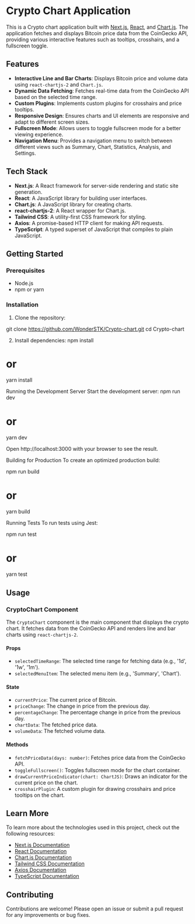 # Crypto Chart Application

This is a Crypto chart application built with [Next.js](https://nextjs.org), [React](https://reactjs.org), and [Chart.js](https://www.chartjs.org). The application fetches and displays Bitcoin price data from the CoinGecko API, providing various interactive features such as tooltips, crosshairs, and a fullscreen toggle.

## Features

- **Interactive Line and Bar Charts**: Displays Bitcoin price and volume data using `react-chartjs-2` and `Chart.js`.
- **Dynamic Data Fetching**: Fetches real-time data from the CoinGecko API based on the selected time range.
- **Custom Plugins**: Implements custom plugins for crosshairs and price tooltips.
- **Responsive Design**: Ensures charts and UI elements are responsive and adapt to different screen sizes.
- **Fullscreen Mode**: Allows users to toggle fullscreen mode for a better viewing experience.
- **Navigation Menu**: Provides a navigation menu to switch between different views such as Summary, Chart, Statistics, Analysis, and Settings.

## Tech Stack

- **Next.js**: A React framework for server-side rendering and static site generation.
- **React**: A JavaScript library for building user interfaces.
- **Chart.js**: A JavaScript library for creating charts.
- **react-chartjs-2**: A React wrapper for Chart.js.
- **Tailwind CSS**: A utility-first CSS framework for styling.
- **Axios**: A promise-based HTTP client for making API requests.
- **TypeScript**: A typed superset of JavaScript that compiles to plain JavaScript.


## Getting Started

### Prerequisites

- Node.js
- npm or yarn

### Installation

1. Clone the repository:


git clone https://github.com/WonderSTK/Crypto-chart.git
cd Crypto-chart

2. Install dependencies:
npm install
# or
yarn install

Running the Development Server
Start the development server:
npm run dev
# or
yarn dev


Open http://localhost:3000 with your browser to see the result.

Building for Production
To create an optimized production build:

npm run build
# or
yarn build

Running Tests
To run tests using Jest:

npm run test
# or
yarn test

## Usage

### CryptoChart Component

The `CryptoChart` component is the main component that displays the crypto chart. It fetches data from the CoinGecko API and renders line and bar charts using `react-chartjs-2`.

#### Props

- `selectedTimeRange`: The selected time range for fetching data (e.g., '1d', '1w', '1m').
- `selectedMenuItem`: The selected menu item (e.g., 'Summary', 'Chart').

#### State

- `currentPrice`: The current price of Bitcoin.
- `priceChange`: The change in price from the previous day.
- `percentageChange`: The percentage change in price from the previous day.
- `chartData`: The fetched price data.
- `volumeData`: The fetched volume data.

#### Methods

- `fetchPriceData(days: number)`: Fetches price data from the CoinGecko API.
- `toggleFullscreen()`: Toggles fullscreen mode for the chart container.
- `drawCurrentPriceIndicator(chart: ChartJS)`: Draws an indicator for the current price on the chart.
- `crosshairPlugin`: A custom plugin for drawing crosshairs and price tooltips on the chart.

## Learn More

To learn more about the technologies used in this project, check out the following resources:

- [Next.js Documentation](https://nextjs.org/docs)
- [React Documentation](https://reactjs.org/docs/getting-started.html)
- [Chart.js Documentation](https://www.chartjs.org/docs/latest/)
- [Tailwind CSS Documentation](https://tailwindcss.com/docs)
- [Axios Documentation](https://axios-http.com/docs/intro)
- [TypeScript Documentation](https://www.typescriptlang.org/docs/)

## Contributing

Contributions are welcome! Please open an issue or submit a pull request for any improvements or bug fixes.


